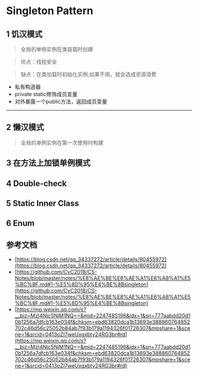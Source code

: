 # Singleton Pattern
## 1 饥汉模式
> 全局的单例实例在类装载时创建

> 优点：线程安全

> 缺点：在类加载时初始化实例,如果不用，就会造成资源浪费 
* 私有构造器
* private static修饰成员变量
* 对外暴露一个public方法，返回成员变量



---
## 2 懒汉模式
> 全局的单例实例在第一次使用时构建

## 3 在方法上加锁单例模式

## 4 Double-check

## 5 Static Inner Class

## 6 Enum



## 参考文档
* [https://blog.csdn.net/qq_34337272/article/details/80455972](https://blog.csdn.net/qq_34337272/article/details/80455972)
* [https://github.com/CyC2018/CS-Notes/blob/master/notes/%E8%AE%BE%E8%AE%A1%E6%A8%A1%E5%BC%8F.md#1-%E5%8D%95%E4%BE%8Bsingleton](https://github.com/CyC2018/CS-Notes/blob/master/notes/%E8%AE%BE%E8%AE%A1%E6%A8%A1%E5%BC%8F.md#1-%E5%8D%95%E4%BE%8Bsingleton)
* [https://mp.weixin.qq.com/s?__biz=MzI4Njc5NjM1NQ==&mid=2247485196&idx=1&sn=777aabdd20d10b1256a7dfcb163e034f&chksm=ebd63820dca1b13693e388860764852702c46d56c25052b84ab7f93b179a1194326f01726307&mpshare=1&scene=1&srcid=0413oZI7weUxgxbty24RG3br#rd](https://mp.weixin.qq.com/s?__biz=MzI4Njc5NjM1NQ==&mid=2247485196&idx=1&sn=777aabdd20d10b1256a7dfcb163e034f&chksm=ebd63820dca1b13693e388860764852702c46d56c25052b84ab7f93b179a1194326f01726307&mpshare=1&scene=1&srcid=0413oZI7weUxgxbty24RG3br#rd)